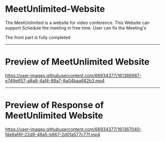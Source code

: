 # MeetUnlimited-Website

The MeetUnlimited is a website for video conference. This Website can support Schedule the meeting in free time. User can fix the Meeting's

The front part is fully completed

---

# Preview of MeetUnlimited Website

https://user-images.githubusercontent.com/66934377/161366987-e749e657-a8a8-4af4-88a7-8a04baa682b3.mp4

---

# Preview of Response of MeetUnlimited Website

https://user-images.githubusercontent.com/66934377/161367040-f4e6af6f-22d9-48a5-b867-2d01a577c77f.mp4


